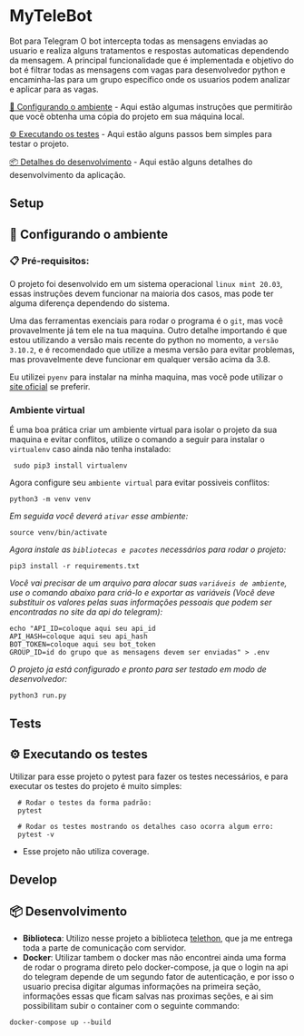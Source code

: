 # MyTeleBot

Bot para Telegram
O bot intercepta todas as mensagens enviadas ao usuario e realiza alguns tratamentos e respostas automaticas dependendo da mensagem.
A principal funcionalidade que é implementada e objetivo do bot é filtrar todas as mensagens com vagas para desenvolvedor python e encaminha-las para um grupo específico onde os usuarios podem analizar e aplicar para as vagas.

[🚀 Configurando o ambiente](#setup) - Aqui estão algumas instruções que permitirão que vocẽ obtenha uma cópia do projeto em sua máquina local.

[⚙️ Executando os testes](#tests) - Aqui estão alguns passos bem simples para testar o projeto.

[📦 Detalhes do desenvolvimento](#develop) - Aqui estão alguns detalhes do desenvolvimento da aplicação.

## Setup

## 🚀 Configurando o ambiente

### **📋 Pré-requisitos**:


O projeto foi desenvolvido em um sistema operacional `linux mint 20.03`, essas instruções devem funcionar na maioria dos casos, mas pode ter alguma diferença dependendo do sistema.

Uma das ferramentas exenciais para rodar o programa é o `git`, mas você provavelmente já tem ele na tua maquina.
Outro detalhe importando é que estou utilizando a versão mais recente do python no momento, a `versão 3.10.2`, e é recomendado que utilize a mesma versão para evitar problemas, mas provavelmente deve funcionar em qualquer versão acima da 3.8. 

Eu utilizei `pyenv` para instalar na minha maquina, mas vocẽ pode utilizar o [site oficial](https://www.python.org/downloads/) se preferir.

### __Ambiente virtual__

É uma boa prática criar um ambiente virtual para isolar o projeto da sua maquina e evitar conflitos, utilize o comando a seguir para instalar o `virtualenv` caso ainda não tenha instalado:
```
 sudo pip3 install virtualenv
```
Agora configure seu `ambiente virtual` para evitar possiveis conflitos:
```
python3 -m venv venv 
```
*Em seguida você deverá `ativar` esse ambiente:*
```
source venv/bin/activate 
```
*Agora instale as `bibliotecas e pacotes` necessários para rodar o projeto:*
```
pip3 install -r requirements.txt
```
*Você vai precisar de um arquivo para alocar suas `variáveis de ambiente`, use o comando abaixo para criá-lo e exportar as variáveis (Você deve substituir os valores pelas suas informações pessoais que podem ser encontradas no site da api do telegram):*
```
echo "API_ID=coloque aqui seu api_id 
API_HASH=coloque aqui seu api_hash
BOT_TOKEN=coloque aqui seu bot_token
GROUP_ID=id do grupo que as mensagens devem ser enviadas" > .env
```

*O projeto ja está configurado e pronto para ser testado em modo de desenvolvedor:*
```
python3 run.py
```

## Tests

## ⚙️ Executando os testes

Utilizar para esse projeto o pytest para fazer os testes necessários, e para executar os testes do projeto é muito simples:

```
  # Rodar o testes da forma padrão:
  pytest

  # Rodar os testes mostrando os detalhes caso ocorra algum erro:
  pytest -v
```

* Esse projeto não utiliza coverage.

## Develop

## 📦 Desenvolvimento

* **Biblioteca**: Utilizo nesse projeto a biblioteca [telethon](https://github.com/LonamiWebs/Telethon), que ja me entrega toda a parte de comunicação com servidor.
* **Docker**: Utilizar tambem o docker mas não encontrei ainda uma forma de rodar o programa direto pelo docker-compose, ja que o login na api do telegram depende de um segundo fator de autenticação, e por isso o usuario precisa digitar algumas informações na primeira seção, informações essas que ficam salvas nas proximas seções, e ai sim possibilitam subir o container com o seguinte commando:
```
docker-compose up --build
```
